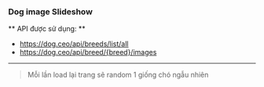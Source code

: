 ### Dog image Slideshow
** API được sử dụng: ** 
* https://dog.ceo/api/breeds/list/all
* https://dog.ceo/api/breed/{breed}/images
***
> Mỗi lần load lại trang sẽ random 1 giống chó ngẫu nhiên